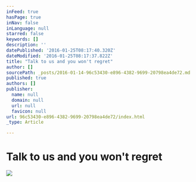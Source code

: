 ```yaml
---
inFeed: true
hasPage: true
inNav: false
inLanguage: null
starred: false
keywords: []
description: ''
datePublished: '2016-01-25T08:17:40.320Z'
dateModified: '2016-01-25T08:17:37.822Z'
title: "Talk to us and you won't regret"
author: []
sourcePath: _posts/2016-01-14-96c53430-e896-4382-9699-20798ea4de72.md
published: true
authors: []
publisher:
  name: null
  domain: null
  url: null
  favicon: null
url: 96c53430-e896-4382-9699-20798ea4de72/index.html
_type: Article

---
```

# Talk to us and you won't regret
![](https://s3-us-west-2.amazonaws.com/the-grid-img/p/fbea411df6c2c625957da6248fdbf2d2cc32372e.jpg)